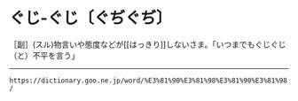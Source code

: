 # ぐじ‐ぐじ〔ぐぢぐぢ〕

［副］(スル)物言いや態度などが[[はっきり]]しないさま。「いつまでもぐじぐじ（と）不平を言う」

---
`https://dictionary.goo.ne.jp/word/%E3%81%90%E3%81%98%E3%81%90%E3%81%98/`